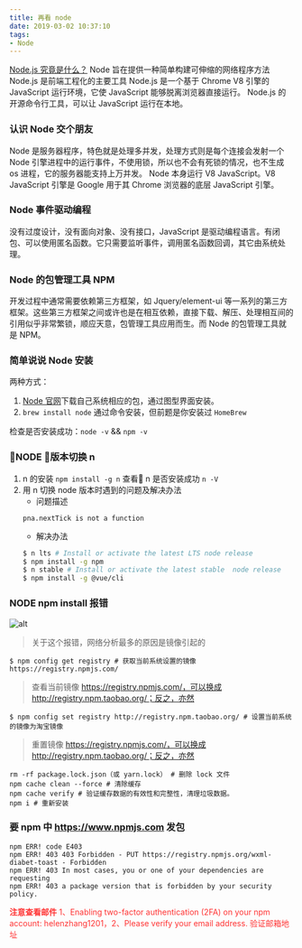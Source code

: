 ```yaml
---
title: 再看 node
date: 2019-03-02 10:37:10
tags:
- Node
---
```

[Node.js 究竟是什么？](https://www.ibm.com/developerworks/cn/opensource/os-nodejs/)
Node 旨在提供一种简单构建可伸缩的网络程序方法
Node.js 是前端工程化的主要工具
Node.js 是一个基于 Chrome V8 引擎的 JavaScript 运行环境，它使 JavaScript 能够脱离浏览器直接运行。
Node.js 的开源命令行工具，可以让 JavaScript 运行在本地。
### 认识 Node 交个朋友
Node 是服务器程序，特色就是处理多并发，处理方式则是每个连接会发射一个 Node 引擎进程中的运行事件，不使用锁，所以也不会有死锁的情况，也不生成 os 进程，它的服务器能支持上万并发。
Node 本身运行 V8 JavaScript。V8 JavaScript 引擎是 Google 用于其 Chrome 浏览器的底层 JavaScript 引擎。
### Node 事件驱动编程
没有过度设计，没有面向对象、没有接口，JavaScript 是驱动编程语言。有闭包、可以使用匿名函数。它只需要监听事件，调用匿名函数回调，其它由系统处理。
### Node 的包管理工具 NPM
开发过程中通常需要依赖第三方框架，如 Jquery/element-ui 等一系列的第三方框架。这些第三方框架之间或许也是在相互依赖，直接下载、解压、处理相互间的引用似乎非常繁锁，顺应天意，包管理工具应用而生。而 Node 的包管理工具就是 NPM。
### 简单说说 Node 安装
两种方式：
1.  [Node 官网](http://nodejs.cn/download/)下载自己系统相应的包，通过图型界面安装。
2.  `brew install node` 通过命令安装，但前题是你安装过 `HomeBrew`

检查是否安装成功：`node -v` && `npm -v`
### NODE 版本切换 n
1.  n 的安装 `npm install -g n`
    查看 n 是否安装成功 `n -V`
2.  用 n 切换 node 版本时遇到的问题及解决办法
    * 问题描述
    ```
    pna.nextTick is not a function
    ```
    * 解决办法
    ```bash
    $ n lts # Install or activate the latest LTS node release
    $ npm install -g npm
    $ n stable # Install or activate the latest stable  node release
    $ npm install -g @vue/cli
    ```

### NODE npm install 报错
![alt](/images/node/node_error_decies.png)
> 关于这个报错，网络分析最多的原因是镜像引起的

```
$ npm config get registry # 获取当前系统设置的镜像
https://registry.npmjs.com/
```
> 查看当前镜像 https://registry.npmjs.com/，可以换成 http://registry.npm.taobao.org/；反之，亦然

```
$ npm config set registry http://registry.npm.taobao.org/ # 设置当前系统的镜像为淘宝镜像
```

> 重置镜像 https://registry.npmjs.com/，可以换成 http://registry.npm.taobao.org/；反之，亦然

```
rm -rf package.lock.json（或 yarn.lock） # 删除 lock 文件
npm cache clean --force # 清除缓存
npm cache verify # 验证缓存数据的有效性和完整性，清理垃圾数据。
npm i # 重新安装
```

### 要 npm 中 https://www.npmjs.com 发包
```node
npm ERR! code E403
npm ERR! 403 403 Forbidden - PUT https://registry.npmjs.org/wxml-diabet-toast - Forbidden
npm ERR! 403 In most cases, you or one of your dependencies are requesting
npm ERR! 403 a package version that is forbidden by your security policy.
```
<font color="#f33">**注意查看邮件** 1、Enabling two-factor authentication (2FA) on your npm account: helenzhang1201，2、Please verify your email address. 验证邮箱地址</font>
